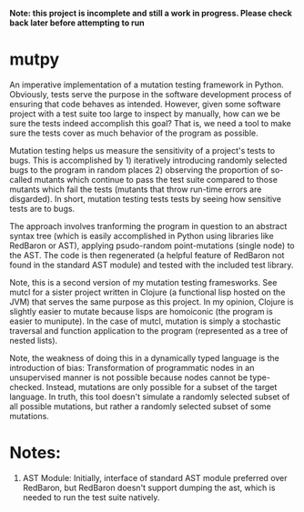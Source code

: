 **Note: this project is incomplete and still a work in progress. Please check back later before attempting to run**

# mutpy

An imperative implementation of a mutation testing framework in Python. Obviously, tests serve the purpose in the software development process of ensuring that code behaves as intended. However, given some software project with a test suite too large to inspect by manually, how can we be sure the tests indeed accomplish this goal? That is, we need a tool to make sure the tests cover as much behavior of the program as possible.

Mutation testing helps us measure the sensitivity of a project's tests to bugs. This is accomplished by 1) iteratively introducing randomly selected bugs to the program in random places 2) observing the proportion of so-called mutants which continue to pass the test suite compared to those mutants which fail the tests (mutants that throw run-time errors are disgarded). In short, mutation testing tests tests by seeing how sensitive tests are to bugs.

The approach involves tranforming the program in question to an abstract syntax tree (which is easily accomplished in Python using libraries like RedBaron or AST), applying psudo-random point-mutations (single node) to the AST. The code is then regenerated (a helpful feature of RedBaron not found in the standard AST module) and tested with the included test library.

Note, this is a second version of my mutation testing framesworks. See mutcl for a sister project written in Clojure (a functional lisp hosted on the JVM) that serves the same purpose as this project. In my opinion, Clojure is slightly easier to mutate because lisps are homoiconic (the program is easier to munipute). In the case of mutcl, mutation is simply a stochastic traversal and function application to the program (represented as a tree of nested lists).

Note, the weakness of doing this in a dynamically typed language is the introduction of bias: Transformation of programmatic nodes in an unsupervised manner is not possible because nodes cannot be type-checked. Instead, mutations are only possible for a subset of the target language. In truth, this tool doesn't simulate a randomly selected subset of all possible mutations, but rather a randomly selected subset of some mutations.

# Notes:
1. AST Module: Initially, interface of standard AST module preferred over RedBaron, but RedBaron doesn't support dumping the ast, which is needed to run the test suite natively.
